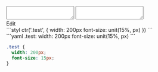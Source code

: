 <div data-size="100" class="code-cont" data-example="unit">
    <div class="code">
        <div class="code-wrap">
            <textarea id="stylus"></textarea>
            <textarea id="css"></textarea>
            <div class="edit-code">
                <span>Edit</span>
            </div>
        </div>
    </div>
</div>


<div data-size="100" data-examples="stylus"></div>
```styl
ctr('.test', {
  width: 200px
  font-size: unit(15%, px)
})
```

<div data-size="100" data-examples="yaml"></div>
```yaml
.test:
  width: 200px
  font-size: unit(15%, px)
```

```css
.test {
  width: 200px;
  font-size: 15px;
}
```
<div class="cf"></div>
